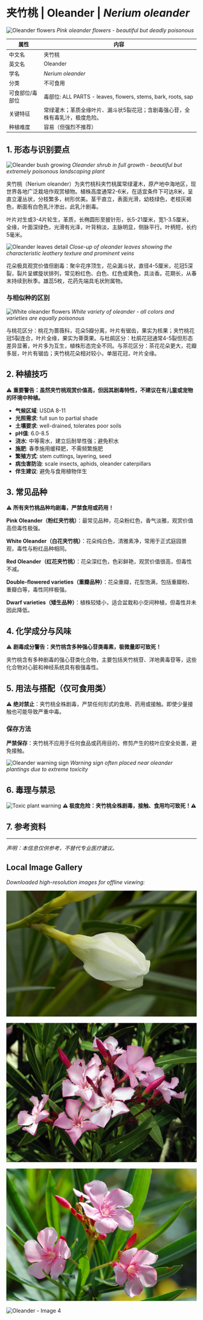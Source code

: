 # 夹竹桃 | Oleander | *Nerium oleander*

![Oleander flowers](https://upload.wikimedia.org/wikipedia/commons/thumb/f/f4/Nerium_oleander_flowers.jpg/640px-Nerium_oleander_flowers.jpg)
*Pink oleander flowers - beautiful but deadly poisonous*

| 属性 | 内容 |
|------|------|
| 中文名 | 夹竹桃 |
| 英文名 | Oleander |
| 学名 | *Nerium oleander* |
| 分类 | 不可食用 |
| 可食部位/毒部位 | 毒部位: ALL PARTS - leaves, flowers, stems, bark, roots, sap |
| 关键特征 | 常绿灌木；革质全缘叶片、漏斗状5裂花冠；含剧毒强心苷，全株有毒乳汁，极度危险。 |
| 种植难度 | 容易（但强烈不推荐） |

## 1. 形态与识别要点

![Oleander bush growing](https://upload.wikimedia.org/wikipedia/commons/thumb/8/89/Nerium_oleander_bush.jpg/800px-Nerium_oleander_bush.jpg)
*Oleander shrub in full growth - beautiful but extremely poisonous landscaping plant*

夹竹桃（Nerium oleander）为夹竹桃科夹竹桃属常绿灌木，原产地中海地区，现世界各地广泛栽培作观赏植物。植株高度通常2-6米，在适宜条件下可达8米，呈直立灌丛状，分枝繁多，树形优美。茎干直立，表面光滑，幼枝绿色，老枝灰褐色，断面有白色乳汁渗出，此乳汁剧毒。

叶片对生或3-4片轮生，革质，长椭圆形至披针形，长5-21厘米，宽1-3.5厘米，全缘，叶面深绿色，光滑有光泽，叶背稍淡，主脉明显，侧脉平行。叶柄短，长约5毫米。

![Oleander leaves detail](https://upload.wikimedia.org/wikipedia/commons/thumb/a/a1/Nerium_oleander_leaves.jpg/640px-Nerium_oleander_leaves.jpg)
*Close-up of oleander leaves showing the characteristic leathery texture and prominent veins*

花朵极具观赏价值但剧毒：聚伞花序顶生，花朵漏斗状，直径4-5厘米，花冠5深裂，裂片呈螺旋状排列，常见粉红色、白色、红色或黄色，具淡香。花期长，从春末持续到秋季。雄蕊5枚，花药先端具毛状附属物。

### 与相似种的区别

![White oleander flowers](https://upload.wikimedia.org/wikipedia/commons/thumb/3/3b/Nerium_oleander_white.jpg/640px-Nerium_oleander_white.jpg)
*White variety of oleander - all colors and varieties are equally poisonous*

与桃花区分：桃花为蔷薇科，花朵5瓣分离，叶片有锯齿，果实为核果；夹竹桃花冠5裂连合，叶片全缘，果实为蓇葖果。与杜鹃区分：杜鹃花冠通常4-5裂但形态差异显著，叶片多为互生，植株形态完全不同。与茶花区分：茶花花朵更大，花瓣多层，叶片有锯齿；夹竹桃花朵相对较小，单层花冠，叶片全缘。

## 2. 种植技巧

⚠️ **重要警告：虽然夹竹桃观赏价值高，但因其剧毒特性，不建议在有儿童或宠物的环境中种植。**

- **气候区域**: USDA 8-11
- **光照需求**: full sun to partial shade
- **土壤要求**: well-drained, tolerates poor soils
- **pH值**: 6.0-8.5
- **浇水**: 中等需水，建立后耐旱性强；避免积水
- **施肥**: 春季施用缓释肥，不需频繁施肥
- **繁殖方式**: stem cuttings, layering, seed
- **病虫害防治**: scale insects, aphids, oleander caterpillars
- **伴生建议**: 避免与食用植物伴生

## 3. 常见品种

⚠️ **所有夹竹桃品种均剧毒，严禁食用或药用！**

**Pink Oleander（粉红夹竹桃）**：最常见品种，花朵粉红色，香气淡雅，观赏价值高但毒性极强。

**White Oleander（白花夹竹桃）**：花朵纯白色，清雅素净，常用于正式庭园景观，毒性与粉红品种相同。

**Red Oleander（红花夹竹桃）**：花朵深红色，色彩鲜艳，观赏价值很高，但毒性不减。

**Double-flowered varieties（重瓣品种）**：花朵重瓣，花型饱满，包括重瓣粉、重瓣白等，毒性同样极强。

**Dwarf varieties（矮生品种）**：植株较矮小，适合盆栽和小空间种植，但毒性并未因此降低。

## 4. 化学成分与风味

⚠️ **剧毒成分警告：夹竹桃含多种强心苷类毒素，极微量即可致死！**

夹竹桃含有多种剧毒的强心苷类化合物，主要包括夹竹桃苷、洋地黄毒苷等，这些化合物对心脏和神经系统具有极强毒性。

## 5. 用法与搭配（仅可食用类）

⚠️ **绝对禁止**：夹竹桃全株剧毒，严禁任何形式的食用、药用或接触。即使少量接触也可能导致严重中毒。

### 保存方法

**严禁保存**：夹竹桃不应用于任何食品或药用目的，修剪产生的枝叶应安全处置，避免接触。

![Oleander warning sign](https://upload.wikimedia.org/wikipedia/commons/thumb/d/d0/Oleander_toxic_warning.jpg/640px-Oleander_toxic_warning.jpg)
*Warning sign often placed near oleander plantings due to extreme toxicity*

## 6. 毒理与禁忌

![Toxic plant warning](https://upload.wikimedia.org/wikipedia/commons/thumb/a/a7/Skull_and_crossbones.svg/200px-Skull_and_crossbones.svg.png)
**⚠️ 极度危险：夹竹桃全株剧毒，接触、食用均可致死！⚠️**



## 7. 参考资料



---
*声明：本信息仅供参考，不替代专业医疗建议。*

## Local Image Gallery

*Downloaded high-resolution images for offline viewing:*

![Oleander - Image 1](../images/oleander/01.jpg)

![Oleander - Image 2](../images/oleander/02.jpg)

![Oleander - Image 3](../images/oleander/03.jpg)

![Oleander - Image 4](../images/oleander/04.jpg)
